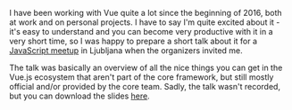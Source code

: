 I have been working with Vue quite a lot since the beginning of 2016, both at work and on personal projects. I have to say I'm quite excited about it - it's easy to understand and you can become very productive with it in a very short time, so I was happy to prepare a short talk about it for a [JavaScript meetup](//www.meetup.com/Ljubljana-JavaScript-User-Group/events/234612147/) in Ljubljana when the organizers invited me.

The talk was basically an overview of all the nice things you can get in the Vue.js ecosystem that aren't part of the core framework, but still mostly official and/or provided by the core team. Sadly, the talk wasn't recorded, but you can download the slides [here](/static/MakingSmallBigAgain.pdf).
